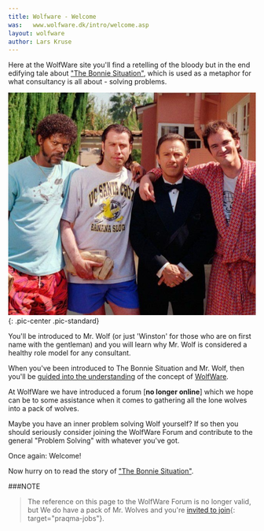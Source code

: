 ```yaml
---
title: Wolfware - Welcome
was:   www.wolfware.dk/intro/welcome.asp
layout: wolfware
author: Lars Kruse
---
```


Here at the WolfWare site you'll find a retelling of the bloody but in the end edifying tale about ["The Bonnie Situation"](/wolfware/intro/bonnie), which is used as a metaphor for what consultancy is all about - solving problems.

![Jimmi, Jules, Vincent and Mr. Wolf](/wolfware/images/jimmi-jules-vincent-wolf.jpg){: .pic-center .pic-standard}

You'll be introduced to Mr. Wolf (or just 'Winston' for those who are on first name with the gentleman) and you will learn why Mr. Wolf is considered a healthy role model for any consultant.

When you've been introduced to The Bonnie Situation and Mr. Wolf, then you'll be [guided into the understanding](/wolfware/intro/interpretation) of the concept of [WolfWare](/wolfware/concept/revelation).

At WolfWare we have introduced a forum [__no longer online__] which we hope can be to some assistance when it comes to gathering all the lone wolves into a pack of wolves.

Maybe you have an inner problem solving Wolf yourself? If so then you should seriously consider joining the WolfWare Forum and contribute to the general "Problem Solving" with whatever you've got.

Once again: Welcome!

Now hurry on to read the story of ["The Bonnie Situation"](/wolfware/intro/bonnie).

###NOTE
>The reference on this page to the WolfWare Forum is no longer valid, but We do have a pack of Mr. Wolves and you're [invited to join](http://www.praqma.com/jobs){: target="praqma-jobs"}. 

